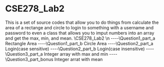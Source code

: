 # CSE278_Lab2
This is a set of source codes that allow you to do things from calculate the area of a rectange and circle to login to something with a username and password to even a class that allows you to imput numbers into an array and get the max, min, and mean.
\CSE278_Lab2 \n
----\Question1_part_a
  Rectangle Area
----\Question1_part_b
  Circle Area
----\Question2_part_a
  Login(case sensitive)
----\Question2_part_b
  Login(case insensitive)
----\Question3_part_a
  Integer array with max and min
----\Question3_part_bonus
  Integer arrat with mean
